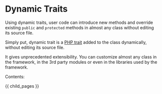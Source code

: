 # Dynamic Traits #

Using dynamic traits, user code can introduce new methods and override existing `public` and `protected` methods in almost any class without editing its source file.

Simply put, dynamic trait is a [PHP trait](https://www.php.net/manual/en/language.oop5.traits.php) added to the class dynamically, without editing its source file.

It gives unprecedented extensibility. You can customize almost any class in the framework, in the 3rd party modules or even in the libraries used by the framework.

Contents:

{{ child_pages }}